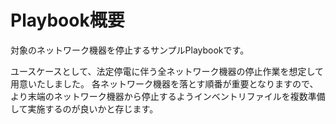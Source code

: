 # Playbook概要

対象のネットワーク機器を停止するサンプルPlaybookです。

ユースケースとして、法定停電に伴う全ネットワーク機器の停止作業を想定して用意いたしました。
各ネットワーク機器を落とす順番が重要となりますので、より末端のネットワーク機器から停止するようインベントリファイルを複数準備して実施するのが良いかと存じます。
